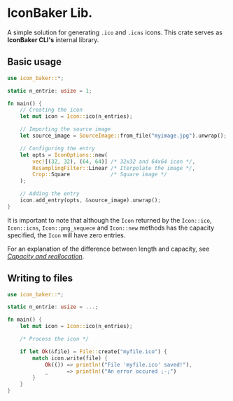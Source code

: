 # IconBaker Lib.
A simple solution for generating `.ico` and `.icns` icons. This crate serves as **IconBaker CLI's** internal library.

## Basic usage
```rust
use icon_baker::*;

static n_entrie: usize = 1;

fn main() {
    // Creating the icon
    let mut icon = Icon::ico(n_entries);

    // Importing the source image
    let source_image = SourceImage::from_file("myimage.jpg").unwrap();

    // Configuring the entry
    let opts = IconOptions::new(
        vec![(32, 32), (64, 64)] /* 32x32 and 64x64 icon */,
        ResamplingFilter::Linear /* Iterpolate the image */,
        Crop::Square             /* Square image */
    );

    // Adding the entry
    icon.add_entry(opts, &source_image).unwrap();
}

```

It is important to note that although the `Icon` returned by the `Icon::ico`, `Icon::icns`, `Icon::png_sequece` and `Icon::new` methods has the capacity specified, the `Icon` will have zero entries.

For an explanation of the difference between length and capacity, see
[*Capacity and reallocation*](https://doc.rust-lang.org/std/vec/struct.Vec.html#capacity-and-reallocation).

## Writing to files
```rust
use icon_baker::*;

static n_entrie: usize = ...;

fn main() {
    let mut icon = Icon::ico(n_entries);

    /* Process the icon */

    if let Ok(&file) = File::create("myfile.ico") {
        match icon.write(file) {
            Ok(()) => println!("File 'myfile.ico' saved!"),
            _      => println!("An error occured ;-;")
        }
    }
}

```